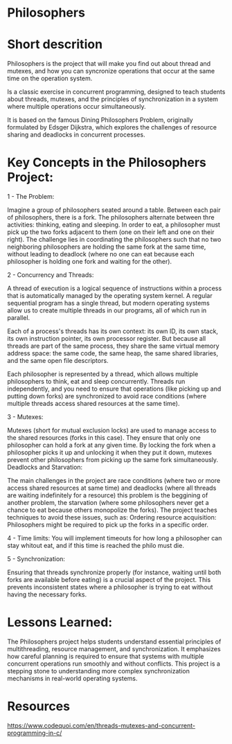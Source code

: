 # Philosophers

# Short descrition

Philosophers is the project that will make you find out about thread and mutexes, and how you can syncronize operations that occur at the same time on the operation system.

Is a classic exercise in concurrent programming, designed to teach students about threads, mutexes, and the principles of synchronization in a system where multiple operations occur simultaneously.

It is based on the famous Dining Philosophers Problem, originally formulated by Edsger Dijkstra, which explores the challenges of resource sharing and deadlocks in concurrent processes.

# Key Concepts in the Philosophers Project:
1 - The Problem:

Imagine a group of philosophers seated around a table. Between each pair of philosophers, there is a fork. The philosophers alternate between thre activities: thinking, eating and sleeping.
In order to eat, a philosopher must pick up the two forks adjacent to them (one on their left and one on their right).
The challenge lies in coordinating the philosophers such that no two neighboring philosophers are holding the same fork at the same time, without leading to deadlock (where no one can eat because each philosopher is holding one fork and waiting for the other).

2 - Concurrency and Threads:

A thread of execution is a logical sequence of instructions within a process that is automatically managed by the operating system kernel. A regular sequential program has a single thread, but modern operating systems allow us to create multiple threads in our programs, all of which run in parallel.

Each of a process's threads has its own context: its own ID, its own stack, its own instruction pointer, its own processor register. But because all threads are part of the same process, they share the same virtual memory address space: the same code, the same heap, the same shared libraries, and the same open file descriptors.

Each philosopher is represented by a thread, which allows multiple philosophers to think, eat and sleep concurrently.
Threads run independently, and you need to ensure that operations (like picking up and putting down forks) are synchronized to avoid race conditions (where multiple threads access shared resources at the same time).

3 - Mutexes:

Mutexes (short for mutual exclusion locks) are used to manage access to the shared resources (forks in this case). They ensure that only one philosopher can hold a fork at any given time.
By locking the fork when a philosopher picks it up and unlocking it when they put it down, mutexes prevent other philosophers from picking up the same fork simultaneously.
Deadlocks and Starvation:

The main challenges in the project are race conditions (where two or more access shared resources at same time) and deadlocks (where all threads are waiting indefinitely for a resource) this problem is the beggining of another problem, the starvation (where some philosophers never get a chance to eat because others monopolize the forks).
The project teaches techniques to avoid these issues, such as:
Ordering resource acquisition: Philosophers might be required to pick up the forks in a specific order.

4 - Time limits: You will implement timeouts for how long a philosopher can stay whitout eat, and if this time is reached the philo must die.

5 - Synchronization:

Ensuring that threads synchronize properly (for instance, waiting until both forks are available before eating) is a crucial aspect of the project. This prevents inconsistent states where a philosopher is trying to eat without having the necessary forks.

# Lessons Learned:
The Philosophers project helps students understand essential principles of multithreading, resource management, and synchronization. It emphasizes how careful planning is required to ensure that systems with multiple concurrent operations run smoothly and without conflicts. This project is a stepping stone to understanding more complex synchronization mechanisms in real-world operating systems.

# Resources

https://www.codequoi.com/en/threads-mutexes-and-concurrent-programming-in-c/


